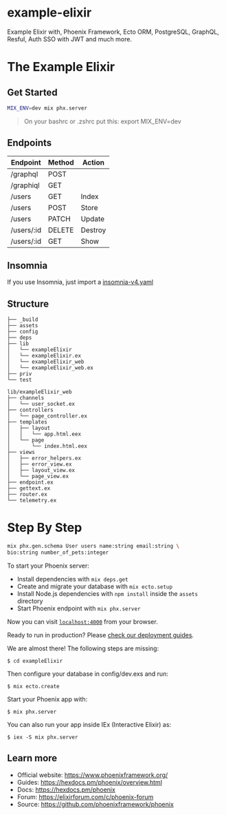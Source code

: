 # example-elixir

Example Elixir with, Phoenix Framework, Ecto ORM, PostgreSQL, GraphQL, Resful, Auth SSO with JWT and much more.

# The Example Elixir

## Get Started

```bash
MIX_ENV=dev mix phx.server
```

> On your bashrc or .zshrc put this: export MIX_ENV=dev

## Endpoints

| Endpoint   | Method | Action  |
| ---------- | ------ | ------- |
| /graphql   | POST   |         |
| /graphiql  | GET    |         |
| /users     | GET    | Index   |
| /users     | POST   | Store   |
| /users     | PATCH  | Update  |
| /users/:id | DELETE | Destroy |
| /users/:id | GET    | Show    |

## Insomnia

If you use Insomnia, just import a [insomnia-v4.yaml](insomnia-v4.yaml)

## Structure

```
├── _build
├── assets
├── config
├── deps
├── lib
│   └── exampleElixir
│   └── exampleElixir.ex
│   └── exampleElixir_web
│   └── exampleElixir_web.ex
├── priv
└── test

lib/exampleElixir_web
├── channels
│   └── user_socket.ex
├── controllers
│   └── page_controller.ex
├── templates
│   ├── layout
│   │   └── app.html.eex
│   └── page
│       └── index.html.eex
├── views
│   ├── error_helpers.ex
│   ├── error_view.ex
│   ├── layout_view.ex
│   └── page_view.ex
├── endpoint.ex
├── gettext.ex
├── router.ex
└── telemetry.ex

```

# Step By Step

```bash
mix phx.gen.schema User users name:string email:string \
bio:string number_of_pets:integer
```

To start your Phoenix server:

- Install dependencies with `mix deps.get`
- Create and migrate your database with `mix ecto.setup`
- Install Node.js dependencies with `npm install` inside the `assets` directory
- Start Phoenix endpoint with `mix phx.server`

Now you can visit [`localhost:4000`](http://localhost:4000) from your browser.

Ready to run in production? Please [check our deployment guides](https://hexdocs.pm/phoenix/deployment.html).

We are almost there! The following steps are missing:

    $ cd exampleElixir

Then configure your database in config/dev.exs and run:

    $ mix ecto.create

Start your Phoenix app with:

    $ mix phx.server

You can also run your app inside IEx (Interactive Elixir) as:

    $ iex -S mix phx.server

## Learn more

- Official website: https://www.phoenixframework.org/
- Guides: https://hexdocs.pm/phoenix/overview.html
- Docs: https://hexdocs.pm/phoenix
- Forum: https://elixirforum.com/c/phoenix-forum
- Source: https://github.com/phoenixframework/phoenix
